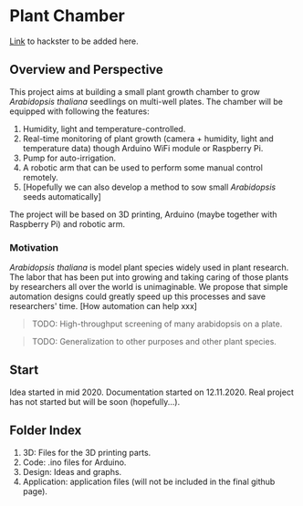 # Plant Chamber
[Link](https://www.hackster.io/biomaker-2019-team-8/ctod-from-cells-to-droplets-2b3b4f 'this is not yet the link to plant-chamber project') to hackster to be added here.
## Overview and Perspective
This project aims at building a small plant growth chamber to grow *Arabidopsis thaliana* seedlings on multi-well plates. The chamber will be equipped with following the features:

1. Humidity, light and temperature-controlled.
2. Real-time monitoring of plant growth (camera +  humidity, light and temperature data) though Arduino WiFi module or Raspberry Pi.
3. Pump for auto-irrigation. 
4. A robotic arm that can be used to perform some manual control remotely.
5. [Hopefully we can also develop a method to sow small *Arabidopsis* seeds automatically]

The project will be based on 3D printing, Arduino (maybe together with Raspberry Pi) and robotic arm.

### Motivation
*Arabidopsis thaliana* is model plant species widely used in plant research. The labor that has been put into growing and taking caring of those plants by researchers all over the world is unimaginable. We propose that simple automation designs could greatly speed up this processes and save researchers' time. [How automation can help xxx]

>TODO: High-throughput screening of many arabidopsis on a plate.

>TODO: Generalization to other purposes and other plant species.


## Start
Idea started in mid 2020. Documentation started on 12.11.2020.
Real project has not started but will be soon (hopefully...).
## Folder Index
1. 3D: Files for the 3D printing parts.
2. Code: .ino files for Arduino.
3. Design: Ideas and graphs.
4. Application: application files (will not be included in the final github page).